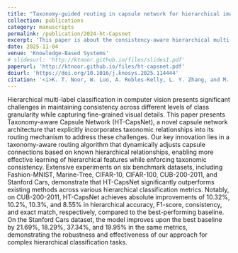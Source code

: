 ```yaml
---
title: "Taxonomy-guided routing in capsule network for hierarchical image classification"
collection: publications
category: manuscripts
permalink: /publication/2024-ht-Capsnet
excerpt: 'This paper is about the consistency-aware hierarchical multi-label image classification using a deep capsule network.'
date: 2025-11-04
venue: 'Knowledge-Based Systems'
# slidesurl: 'http://ktnoor.github.io/files/slides1.pdf'
paperurl: 'http://ktnoor.github.io/files/ht-capsnet.pdf'
doiurl: 'https://doi.org/10.1016/j.knosys.2025.114444'
citation: '<i>K. T. Noor, W. Luo, A. Robles-Kelly, L. Y. Zhang, and M. R. Bouadjenek, “Taxonomy-guided routing in capsule network for hierarchical image classification,” Knowledge-Based Systems, vol. 329, p. 114444, Nov. 2025, doi: 10.1016/j.knosys.2025.114444.</i>'
---
```


Hierarchical multi-label classification in computer vision presents significant challenges in maintaining consistency across different levels of class granularity while capturing fine-grained visual details. This paper presents Taxonomy-aware Capsule Network (HT-CapsNet), a novel capsule network architecture that explicitly incorporates taxonomic relationships into its routing mechanism to address these challenges. Our key innovation lies in a taxonomy-aware routing algorithm that dynamically adjusts capsule connections based on known hierarchical relationships, enabling more effective learning of hierarchical features while enforcing taxonomic consistency. Extensive experiments on six benchmark datasets, including Fashion-MNIST, Marine-Tree, CIFAR-10, CIFAR-100, CUB-200-2011, and Stanford Cars, demonstrate that HT-CapsNet significantly outperforms existing methods across various hierarchical classification metrics. Notably, on CUB-200-2011, HT-CapsNet achieves absolute improvements of 10.32%, 10.2%, 10.3%, and 8.55% in hierarchical accuracy, F1-score, consistency, and exact match, respectively, compared to the best-performing baseline. On the Stanford Cars dataset, the model improves upon the best baseline by 21.69%, 18.29%, 37.34%, and 19.95% in the same metrics, demonstrating the robustness and effectiveness of our approach for complex hierarchical classification tasks.
